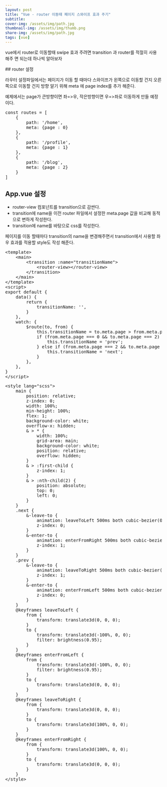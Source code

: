 ```yaml
---
layout: post
title: "Vue - router 이동때 페이지 스와이프 효과 주기"
subtitle:
cover-img: /assets/img/path.jpg
thumbnail-img: /assets/img/thumb.png
share-img: /assets/img/path.jpg
tags: [vue]
---
```

<p>vue에서 router로 이동할때 swipe 효과 주려면 transition 과 router를 적절히 사용 해주 면 되는데 하나씩 알아보자</p>
<!--more-->
## router 설정
<p>라우터 설정파일에서는 페이지가 이동 할 때마다 스와이프가 왼쪽으로 이동할 건지 오른쪽으로 이동할 건지 방향 알기 위해 meta 에 page index를 추가 해준다. </p>
<p>예제에서는 page가 큰방향이면 좌=>우, 작은방향이면 우=>좌로 이동하게 만들 예정이다.</p>
<pre class="html">
const routes = [
    {
        path: '/home',
        meta: {page : 0}
    },
    {
        path: '/profile',
        meta: {page : 1}
    },
    {
        path: '/blog',
        meta: {page : 2}
    }
]
</pre>

## App.vue 설정
<ul>
    <li>router-view 컴포넌트를 transition으로 감싼다.</li>
    <li>transition에 name을 이전 router 파일에서 설정한 meta.page 값을 비교해 동적으로 변하게 작성한다.</li>
    <li>transition에 name를 바탕으로 css를 작성한다.</li>
</ul>
<p>페이지를 이동 할때마다 transition의 name을 변경해주면서 transition에서 사용할 좌우 효과를 적용할 style도 작성 해준다.</p>
<pre class="html">
&lt;template&gt;
    &lt;main&gt;
        &lt;transition :name="transitionName"&gt;
            &lt;router-view&gt;&lt;/router-view&gt;
        &lt;/transition&gt;
    &lt;/main&gt;
&lt;/template&gt;
&lt;script&gt;
export default {
	data() {
		return {
			transitionName: '',
		}
	},
	watch: {
		$route(to, from) {
			this.transitionName = to.meta.page > from.meta.page ? 'next' : 'prev';
			if (from.meta.page === 0 && to.meta.page === 2) {
				this.transitionName = 'prev';
			} else if (from.meta.page === 2 && to.meta.page === 0) {
				this.transitionName = 'next';
			}
		},
	},
}
&lt;/script&gt;
</pre>

<pre class="html">
&lt;style lang="scss"&gt;
    main {
        position: relative;
        z-index: 0;
        width: 100%;
        min-height: 100%;
        flex: 1;
        background-color: white;
        overflow-x: hidden;
        & > * {
            width: 100%;
            grid-area: main;
            background-color: white;
            position: relative;
            overflow: hidden;
        }
        & > :first-child {
            z-index: 1;
        }
        & > :nth-child(2) {
            position: absolute;
            top: 0;
            left: 0;
        }
    }
	.next {
		&-leave-to {
			animation: leaveToLeft 500ms both cubic-bezier(0.165, 0.84, 0.44, 1);
			z-index: 0;
		}
		&-enter-to {
			animation: enterFromRight 500ms both cubic-bezier(0.165, 0.84, 0.44, 1);
			z-index: 1;
		}
	}
	.prev {
		&-leave-to {
			animation: leaveToRight 500ms both cubic-bezier(0.165, 0.84, 0.44, 1);
			z-index: 1;
		}
		&-enter-to {
			animation: enterFromLeft 500ms both cubic-bezier(0.165, 0.84, 0.44, 1);
			z-index: 0;
		}
	}    
    @keyframes leaveToLeft {
        from {
            transform: translate3d(0, 0, 0);
        }
        to {
            transform: translate3d(-100%, 0, 0);
            filter: brightness(0.95);
        }
    }
    @keyframes enterFromLeft {
        from {
            transform: translate3d(-100%, 0, 0);
            filter: brightness(0.95);
        }
        to {
            transform: translate3d(0, 0, 0);
        }
    }
    @keyframes leaveToRight {
        from {
            transform: translate3d(0, 0, 0);
        }
        to {
            transform: translate3d(100%, 0, 0);
        }
    }
    @keyframes enterFromRight {
        from {
            transform: translate3d(100%, 0, 0);
        }
        to {
            transform: translate3d(0, 0, 0);
        }
    }
&lt;/style&gt;
</pre>